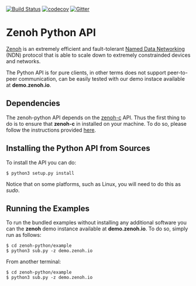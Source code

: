 [![Build Status](https://travis-ci.org/atolab/zenoh-python.svg?branch=master)](https://travis-ci.org/atolab/zenoh-python)
[![codecov](https://codecov.io/gh/atolab/zenoh-python/branch/master/graph/badge.svg)](https://codecov.io/gh/atolab/zenoh-python)
[![Gitter](https://badges.gitter.im/adlink-labs/zenoh.svg)](https://gitter.im/adlink-labs/zenoh?utm_source=badge&utm_medium=badge&utm_campaign=pr-badge)

# Zenoh Python API

[Zenoh](http://zenoh.io) is an extremely efficient and fault-tolerant [Named Data Networking](http://named-data.net) (NDN) protocol 
that is able to scale down to extremely constrainded devices and networks. 

The Python API is for pure clients, in other terms does not support peer-to-peer communication, can be easily
tested with our demo instace available at **demo.zenoh.io**.

## Dependencies
The zenoh-python API depends on the [zenoh-c](https://github.com/atolab/zenoh-c) API. Thus the first thing to do is to ensure that 
**zenoh-c** in installed on your machine. To do so, please follow the instructions provided [here](https://github.com/atolab/zenoh-c/blob/master/README.md).

## Installing the Python API from Sources
To install the API you can do:

    $ python3 setup.py install

Notice that on some platforms, such as Linux, you will need to do this as *sudo*.

<!-- ## Installing the API from PyPi
You can also install the [zenoh](http://zenoh.io)'s python API from PyPi by  simply doing:

    pip3 install zenoh -->
    
## Running the Examples
To run the bundled examples without installing any additional software you can the **zenoh** demo instance 
available at **demo.zenoh.io**. To do so, simply run as follows:

    $ cd zenoh-python/example
    $ python3 sub.py -z demo.zenoh.io

From another terminal:

    $ cd zenoh-python/example
    $ python3 sub.py -z demo.zenoh.io


